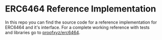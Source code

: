# ERC6464 Reference Implementation

In this repo you can find the source code for a reference implementation for ERC6464 and it's interface. For a complete working reference with tests and libraries go to [proofxyz/erc6464](https://github.com/proofxyz/erc6464).
